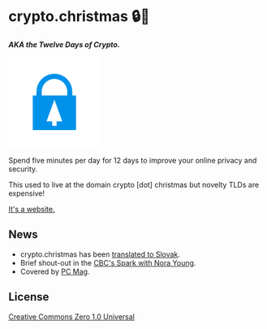 # crypto.christmas 🔒🎄

**_AKA the Twelve Days of Crypto._**

![Logo](./static/apple-touch-icon.png)

Spend five minutes per day for 12 days to improve your online privacy and security.

This used to live at the domain crypto [dot] christmas but novelty TLDs are expensive!

[It's a website.](https://xmas.rileyjshaw.com)

## News

- crypto.christmas has been [translated to Slovak](https://www.paralelnapoliskosice.sk/rychlokurz-bezpecnosti).
- Brief shout-out in the [CBC's Spark with Nora Young](https://www.cbc.ca/radio/spark/346-biometrics-audio-intelligence-and-more-1.3987746/outwitting-government-and-tech-company-surveillance-through-crypto-parties-1.3987753).
- Covered by [PC Mag](https://uk.pcmag.com/security-9/87090/how-to-fight-the-state-and-stay-secure-while-doing-it).

## License

[Creative Commons Zero 1.0 Universal](./LICENSE)
